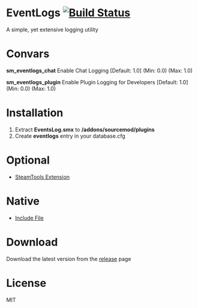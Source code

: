 # EventLogs [![Build Status](https://travis-ci.org/RumbleFrog/EventLogs.svg?branch=master)](https://travis-ci.org/RumbleFrog/EventLogs)
A simple, yet extensive logging utility

# Convars

**sm_eventlogs_chat** Enable Chat Logging [Default: 1.0] (Min: 0.0) (Max: 1.0)

**sm_eventlogs_plugin** Enable Plugin Logging for Developers [Default: 1.0] (Min: 0.0) (Max: 1.0)

# Installation

1. Extract **EventsLog.smx** to **/addons/sourcemod/plugins**
2. Create **eventlogs** entry in your database.cfg

# Optional

- [SteamTools Extension](https://builds.limetech.io/?p=steamtools)

# Native

- [Include File](https://github.com/RumbleFrog/EventLogs/blob/master/include/EventLogs.inc)

# Download 

Download the latest version from the [release](https://github.com/RumbleFrog/EventLogs/releases) page

# License

MIT
